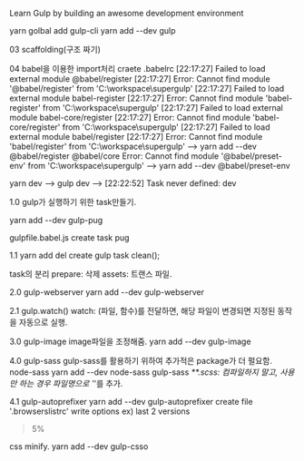 Learn Gulp by building an awesome development environment

yarn golbal add gulp-cli
yarn add --dev gulp


03 scaffolding(구조 짜기)

04 babel을 이용한 import처리
craete .babelrc
[22:17:27] Failed to load external module @babel/register
[22:17:27] Error: Cannot find module '@babel/register' from 'C:\workspace\supergulp'
[22:17:27] Failed to load external module babel-register
[22:17:27] Error: Cannot find module 'babel-register' from 'C:\workspace\supergulp'
[22:17:27] Failed to load external module babel-core/register
[22:17:27] Error: Cannot find module 'babel-core/register' from 'C:\workspace\supergulp'
[22:17:27] Failed to load external module babel/register
[22:17:27] Error: Cannot find module 'babel/register' from 'C:\workspace\supergulp'
--> yarn add --dev @babel/register @babel/core
Error: Cannot find module '@babel/preset-env' from 'C:\workspace\supergulp'
--> yarn add --dev @babel/preset-env

yarn dev
--> gulp dev
--> [22:22:52] Task never defined: dev

1.0 gulp가 실행하기 위한 task만들기.

yarn add --dev gulp-pug

gulpfile.babel.js
create task pug

1.1 yarn add del
create gulp task clean();

task의 분리
prepare: 삭제
assets: 트랜스 파일.


2.0 gulp-webserver
yarn add --dev gulp-webserver


2.1 gulp.watch()
watch: (파일, 함수)를 전달하면, 해당 파일이 변경되면 지정된 동작을 자동으로 실행.

3.0 gulp-image
image파일을 조정해줌.
yarn add --dev gulp-image

4.0 gulp-sass
gulp-sass를 활용하기 위하여 추가적은 package가 더 펄요함.
node-sass
yarn add --dev node-sass gulp-sass
_**.scss: 컴파일하지 말고, 사용만 하는 경우 파일명으로 '_'를 추가.


4.1 gulp-autoprefixer
yarn add --dev gulp-autoprefixer
create file '.browserslistrc'
write options
ex)
last 2 versions
> 5%


css minify.
yarn add --dev gulp-csso